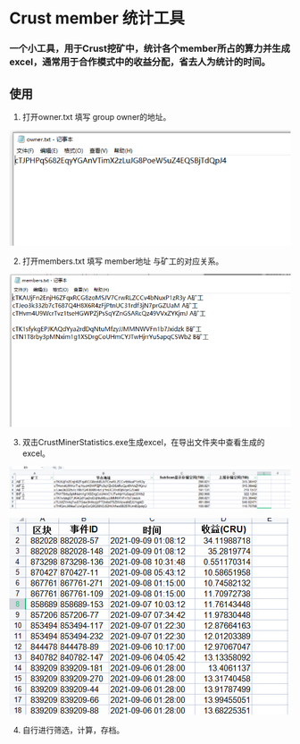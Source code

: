 # Crust member 统计工具

### 一个小工具，用于Crust挖矿中，统计各个member所占的算力并生成excel，通常用于合作模式中的收益分配，省去人为统计的时间。



## 使用

1. 打开owner.txt 填写 group owner的地址。

![](doc/owner.png)

2. 打开members.txt 填写 member地址 与矿工的对应关系。

![](doc/members.png)

3. 双击CrustMinerStatistics.exe生成excel，在导出文件夹中查看生成的excel。

![](doc/space.png)

![](doc/reward.png)

4. 自行进行筛选，计算，存档。


